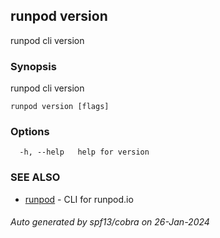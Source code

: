 ## runpod version

runpod cli version

### Synopsis

runpod cli version

```
runpod version [flags]
```

### Options

```
  -h, --help   help for version
```

### SEE ALSO

* [runpod](runpod.md)	 - CLI for runpod.io

###### Auto generated by spf13/cobra on 26-Jan-2024
